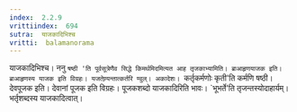 ```yaml
---
index:  2.2.9
vrittiindex:  694
sutra:  याजकादिभिश्च
vritti:  balamanorama 
---
```


याजकादिभिश्च। ननु `षष्ठी 'ति पूर्वसूत्रेणैव सिद्धे किमर्थमिदमित्यत आह तृजकाभ्यामिति। ब्राआहृणयाजक इति। ब्राआहृणस्य याजक इति विग्रहः। यजतेण्र्यन्तात्कर्तरि ण्वुल्। अकादेशः। `कर्तृकर्मणोः कृती'ति कर्मणि षष्ठी। देवपूजक इति। देवानां पूजक इति विग्रहः। पूजकशब्दो याजकादिरिति भावः। `भूभर्ते'ति तृजन्तस्योदाहार्यम्। भर्तृशब्दस्य याजकादित्वात्। 

